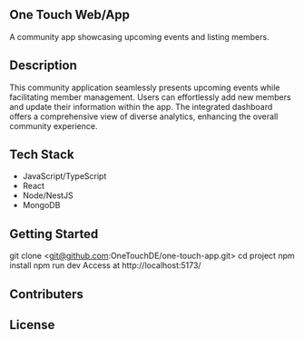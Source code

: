 ## One Touch Web/App

A community app showcasing upcoming events and listing members.

## Description

This community application seamlessly presents upcoming events while facilitating member management. Users can effortlessly add new members and update their information within the app. The integrated dashboard offers a comprehensive view of diverse analytics, enhancing the overall community experience.

## Tech Stack

- JavaScript/TypeScript
- React
- Node/NestJS
- MongoDB

## Getting Started
git clone <git@github.com:OneTouchDE/one-touch-app.git>
cd project
npm install
npm run dev
Access at http://localhost:5173/

## Contributers

## License
